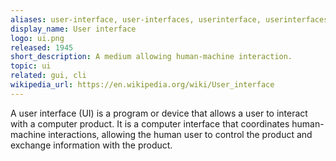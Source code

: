 ```yaml
---
aliases: user-interface, user-interfaces, userinterface, userinterfaces
display_name: User interface
logo: ui.png
released: 1945
short_description: A medium allowing human-machine interaction.
topic: ui
related: gui, cli
wikipedia_url: https://en.wikipedia.org/wiki/User_interface
---
```

A user interface (UI) is a program or device that allows a user to interact with a computer product. It is a computer interface that coordinates human-machine interactions, allowing the human user to control the product and exchange information with the product.
